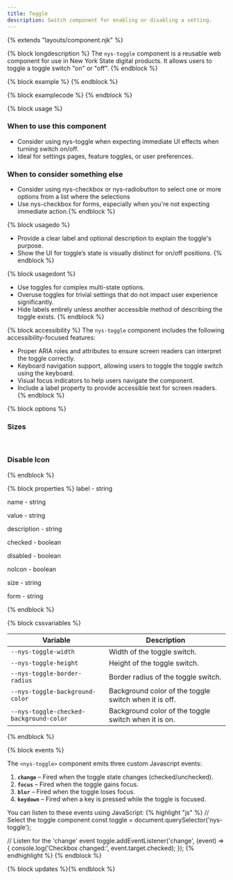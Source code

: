 ```yaml
---
title: Toggle
description: Switch component for enabling or disabling a setting.
---
```


{% extends "layouts/component.njk" %}

{% block longdescription %}
  The <code class="language-js">nys-toggle</code> component is a reusable web component for use in New York State digital products. It allows users to toggle a toggle switch "on" or "off".
{% endblock %}

{% block example %}
  <nys-toggle 
    label="Dark Mode"
    description="Enable dark mode for a more comfortable viewing experience."
    name="toggle-switch"
    value="access">
  </nys-toggle>
{% endblock %}

{% block examplecode %}
  <nys-toggle 
    label="Dark Mode"
    description="Enable dark mode for a more comfortable viewing experience."
    name="toggle-switch"
    value="access">
  </nys-toggle>
{% endblock %}

{% block usage %}
### When to use this component
  - Consider using nys-toggle when expecting immediate UI effects when turning switch on/off.
  - Ideal for settings pages, feature toggles, or user preferences.
### When to consider something else
  - Consider using nys-checkbox or nys-radiobutton to select one or more options from a list where the selections
  - Use nys-checkbox for forms, especially when you're not expecting immediate action.{% endblock %}

{% block usagedo %}
  - Provide a clear label and optional description to explain the toggle's purpose.
  - Show the UI for toggle’s state is visually distinct for on/off positions.
{% endblock %}

{% block usagedont %}
  - Use toggles for complex multi-state options.
  - Overuse toggles for trivial settings that do not impact user experience significantly.
  - Hide labels entirely unless another accessible method of describing the toggle exists.
{% endblock %}

{% block accessibility %}
The <code class="language-js">nys-toggle</code> component includes the following accessibility-focused features:

  - Proper ARIA roles and attributes to ensure screen readers can interpret the toggle correctly.
  - Keyboard navigation support, allowing users to toggle the toggle switch using the keyboard.
  - Visual focus indicators to help users navigate the component.
  - Include a label property to provide accessible text for screen readers.
{% endblock %}

{% block options %}
### Sizes

<nys-toggle label='Small (size="sm")' description="The label and description font sizes automatically adjust to match the toggle switch's size." name="toggle-switch" value="access" size="sm"></nys-toggle>
</br>
<nys-toggle label='Medium (size="md")' description="The label and description font sizes automatically adjust to match the toggle switch's size." name="toggle-switch" value="access" size="md"></nys-toggle>

### Disable Icon

<nys-toggle label="No Icon on the toggle" name="toggle-switch" value="access" noIcon></nys-toggle>
{% endblock %}

{% block properties %}
label -	string 	

name - string

value	- string

description	- string

checked	- boolean

disabled - boolean

noIcon - boolean

size - string

form - string


{% endblock %}

{% block cssvariables %}

<table>
  <thead>
    <tr>
      <th>Variable</th>
      <th>Description</th>
    </tr>
  </thead>
  <tbody>
    <tr>
      <td><code>--nys-toggle-width</code></td>
      <td>Width of the toggle switch.</td>
    </tr>
    <tr>
      <td><code>--nys-toggle-height</code></td>
      <td>Height of the toggle switch.</td>
    </tr>
    <tr>
      <td><code>--nys-toggle-border-radius</code></td>
      <td>Border radius of the toggle switch.</td>
    </tr>
    <tr>
      <td><code>--nys-toggle-background-color</code></td>
      <td>Background color of the toggle switch when it is off.</td>
    </tr>
    <tr>
      <td><code>--nys-toggle-checked-background-color</code></td>
      <td>Background color of the toggle switch when it is on.</td>
    </tr>
  </tbody>
  </table>

{% endblock %}

{% block events %}
<p>The <code class="language-js">&lt;nys-toggle&gt;</code> component emits three custom Javascript events:</p>
<ol>
<li><strong><code>change</code></strong> – Fired when the toggle state changes (checked/unchecked).</li>
<li><strong><code>focus</code></strong> – Fired when the toggle gains focus.</li>
<li><strong><code>blur</code></strong> – Fired when the toggle loses focus.</li>
<li><strong><code>keydown</code></strong> – Fired when a key is pressed while the toggle is focused.</li>
</ol>

You can listen to these events using JavaScript:
{% highlight "js" %}
// Select the toggle component
  const toggle = document.querySelector('nys-toggle');

  // Listen for the 'change' event
  toggle.addEventListener('change', (event) => {
    console.log('Checkbox changed:', event.target.checked);
  });
{% endhighlight %}
{% endblock %}

{% block updates %}{% endblock %}